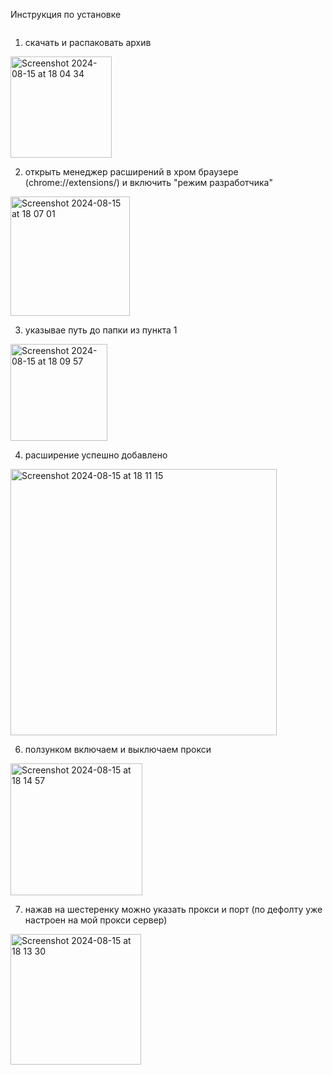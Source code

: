 Инструкция по установке

<p align="left">
<a href="https://github.com/shumilovsergey/proxy-frog/archive/refs/heads/main.zip" target="blank"><img align="center" src="https://github.com/user-attachments/assets/854f2d52-c2cc-4c1c-8fc4-3ed6f492b7a5" alt=""/></a>
</p>

1. скачать и распаковать архив
<img width="162" alt="Screenshot 2024-08-15 at 18 04 34" src="https://github.com/user-attachments/assets/b65d1b58-15e5-4b96-8a7d-f2fb4a365792">

2. открыть менеджер расширений в хром браузере (chrome://extensions/) и включить "режим разработчика"
<img width="191" alt="Screenshot 2024-08-15 at 18 07 01" src="https://github.com/user-attachments/assets/a8e41a77-5ce0-4389-b9d2-7a25bedc8691">

3. указывае путь до папки из пункта 1
<img width="155" alt="Screenshot 2024-08-15 at 18 09 57" src="https://github.com/user-attachments/assets/024ab6fc-be3b-49db-aab7-40075ee6224b">

4. расширение успешно добавлено
<img width="426" alt="Screenshot 2024-08-15 at 18 11 15" src="https://github.com/user-attachments/assets/8e2b62f0-cb86-4ea4-a8ef-fc981055c2b1">

6. ползунком включаем и выключаем прокси
<img width="211" alt="Screenshot 2024-08-15 at 18 14 57" src="https://github.com/user-attachments/assets/267642ff-36c3-48f2-87a8-d5fef9bd6ac7">

7. нажав на шестеренку можно указать прокси и порт (по дефолту уже настроен на мой прокси сервер) 
<img width="209" alt="Screenshot 2024-08-15 at 18 13 30" src="https://github.com/user-attachments/assets/151fd5c2-9bcf-48d3-97d5-eec64c1fcf75">

